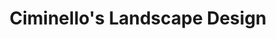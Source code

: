 ---
title: "Ciminello's Landscape Design"
url: /westerville/ciminellos-landscape-design/
shop: Allgemein
---